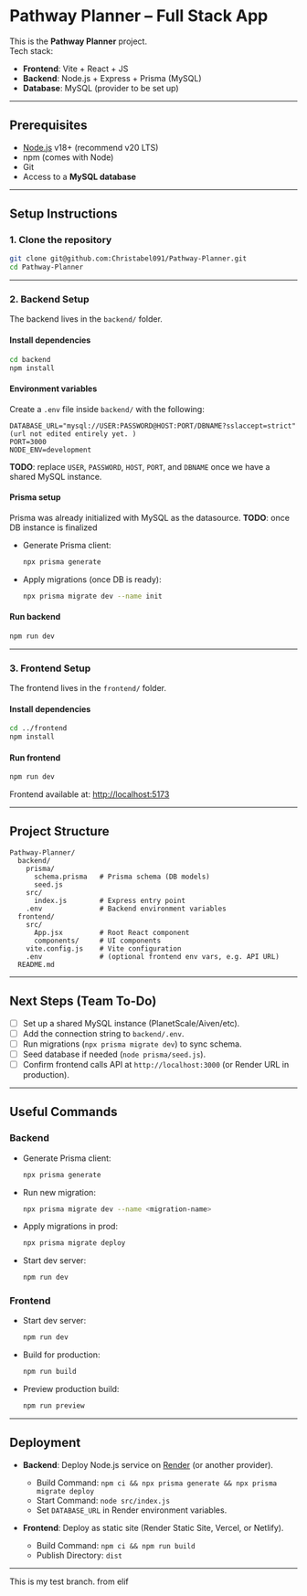 # Pathway Planner – Full Stack App

This is the **Pathway Planner** project.  
Tech stack:

- **Frontend**: Vite + React + JS
- **Backend**: Node.js + Express + Prisma (MySQL)
- **Database**: MySQL (provider to be set up)

---

## Prerequisites

- [Node.js](https://nodejs.org/) v18+ (recommend v20 LTS)
- npm (comes with Node)
- Git
- Access to a **MySQL database**

---

## Setup Instructions

### 1. Clone the repository

```bash
git clone git@github.com:Christabel091/Pathway-Planner.git
cd Pathway-Planner
```

---

### 2. Backend Setup

The backend lives in the `backend/` folder.

#### Install dependencies

```bash
cd backend
npm install
```

#### Environment variables

Create a `.env` file inside `backend/` with the following:

```env
DATABASE_URL="mysql://USER:PASSWORD@HOST:PORT/DBNAME?sslaccept=strict" (url not edited entirely yet. )
PORT=3000
NODE_ENV=development
```

**TODO**: replace `USER`, `PASSWORD`, `HOST`, `PORT`, and `DBNAME` once we have a shared MySQL instance.

#### Prisma setup

Prisma was already initialized with MySQL as the datasource.
**TODO**: once DB instance is finalized

- Generate Prisma client:
  ```bash
  npx prisma generate
  ```
- Apply migrations (once DB is ready):
  ```bash
  npx prisma migrate dev --name init
  ```

#### Run backend

```bash
npm run dev
```

---

### 3. Frontend Setup

The frontend lives in the `frontend/` folder.

#### Install dependencies

```bash
cd ../frontend
npm install
```

#### Run frontend

```bash
npm run dev
```

Frontend available at: [http://localhost:5173](http://localhost:5173)

---

## Project Structure

```
Pathway-Planner/
  backend/
    prisma/
      schema.prisma   # Prisma schema (DB models)
      seed.js
    src/
      index.js        # Express entry point
    .env              # Backend environment variables
  frontend/
    src/
      App.jsx         # Root React component
      components/     # UI components
    vite.config.js    # Vite configuration
    .env              # (optional frontend env vars, e.g. API URL)
  README.md
```

---

## Next Steps (Team To-Do)

- [ ] Set up a shared MySQL instance (PlanetScale/Aiven/etc).
- [ ] Add the connection string to `backend/.env`.
- [ ] Run migrations (`npx prisma migrate dev`) to sync schema.
- [ ] Seed database if needed (`node prisma/seed.js`).
- [ ] Confirm frontend calls API at `http://localhost:3000` (or Render URL in production).

---

## Useful Commands

### Backend

- Generate Prisma client:
  ```bash
  npx prisma generate
  ```
- Run new migration:
  ```bash
  npx prisma migrate dev --name <migration-name>
  ```
- Apply migrations in prod:
  ```bash
  npx prisma migrate deploy
  ```
- Start dev server:
  ```bash
  npm run dev
  ```

### Frontend

- Start dev server:
  ```bash
  npm run dev
  ```
- Build for production:
  ```bash
  npm run build
  ```
- Preview production build:
  ```bash
  npm run preview
  ```

---

## Deployment

- **Backend**: Deploy Node.js service on [Render](https://render.com/) (or another provider).

  - Build Command: `npm ci && npx prisma generate && npx prisma migrate deploy`
  - Start Command: `node src/index.js`
  - Set `DATABASE_URL` in Render environment variables.

- **Frontend**: Deploy as static site (Render Static Site, Vercel, or Netlify).
  - Build Command: `npm ci && npm run build`
  - Publish Directory: `dist`

---

This is my test branch. from elif